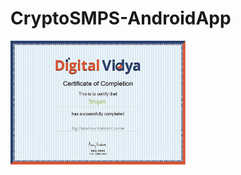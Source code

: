 # CryptoSMPS-AndroidApp
<img src="certificate Machine learning.png" width="280px" alt="Screenshot" /><br />
  
